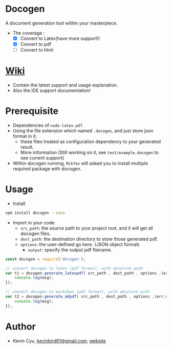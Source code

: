 # Docogen
A document generation tool within your masterpiece.
* The coverage :
   - [x] Convert to Latex(have more support!)
   - [x] Convert to pdf
   - [ ] Convert to html

# [Wiki](https://github.com/toolbuddy/docogen/wiki)
* Contain the latest support and usage explanation.
* Also the IDE support documentation!

# Prerequisite
* Dependencies of `node-latex-pdf`.
* Using the file extension which named `.docogen`, and just store json format in it.
  * these files treated as configuration dependency to your generated result.
  * More information (Still working on it, see `test/example.docogen` to see current support)
* Within docogen running, `MikTex` will asked you to install multiple required package with docogen.

# Usage
* Install
```bash
npm install docogen --save
```

* Import in your code
  * `src_path`: the source path to your project root, and it will get all docogen files.
  * `dest_path`: the destination directory to store those generated pdf.
  * `options`: the user-defined go here. (JSON object format)
    * `output`: specify the output pdf filename.
```js
const docogen = require('docogen');

// convert docogen to latex (pdf format), with absolute path
var t1 = docogen.generate_latexpdf( src_path , dest_path , options ,(err,msg)=>{
    console.log(msg);
});

// convert docogen to markdown (pdf format), with absolute path
var t2 = docogen.generate_mdpdf( src_path , dest_path , options ,(err,msg)=>{
    console.log(msg);
});
```

# Author
* Kevin Cyu, kevinbird61@gmail.com, [website](https://kevinbird61.github.io/Intro/)
